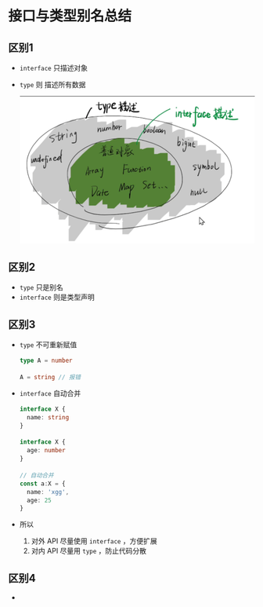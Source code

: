 # 接口与类型别名总结

## 区别1

  + `interface` 只描述对象
  + `type` 则 描述所有数据

    ![](./%E5%8C%BA%E5%88%AB.jpg)

## 区别2

  + `type` 只是别名
  + `interface` 则是类型声明

## 区别3

  + `type` 不可重新赋值

    ```ts
    type A = number

    A = string // 报错
    ```

  + `interface` 自动合并

    ```ts
    interface X {
      name: string
    }

    interface X {
      age: number
    }

    // 自动合并
    const a:X = {
      name: 'xgg',
      age: 25
    }
    ```

  + 所以

    1. 对外 API 尽量使用 `interface` ，方便扩展
    2. 对内 API 尽量用 `type` ，防止代码分散

## 区别4

  +
